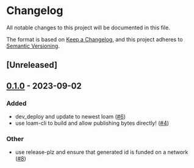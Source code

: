 # Changelog
All notable changes to this project will be documented in this file.

The format is based on [Keep a Changelog](https://keepachangelog.com/en/1.0.0/),
and this project adheres to [Semantic Versioning](https://semver.org/spec/v2.0.0.html).

## [Unreleased]

## [0.1.0](https://github.com/TENK-DAO/smartdeploy/releases/tag/smartdeploy-v0.1.0) - 2023-09-02

### Added
- dev_deploy and update to newest loam ([#6](https://github.com/TENK-DAO/smartdeploy/pull/6))
- use loam-cli to build and allow publishing bytes directly! ([#4](https://github.com/TENK-DAO/smartdeploy/pull/4))

### Other
- use release-plz and ensure that generated id is funded on a network  ([#8](https://github.com/TENK-DAO/smartdeploy/pull/8))
